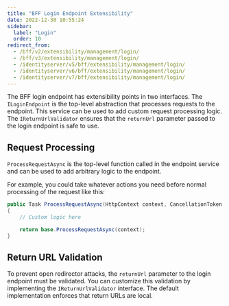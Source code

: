 ```yaml
---
title: "BFF Login Endpoint Extensibility"
date: 2022-12-30 10:55:24
sidebar:
  label: "Login"
  order: 10
redirect_from:
  - /bff/v2/extensibility/management/login/
  - /bff/v3/extensibility/management/login/
  - /identityserver/v5/bff/extensibility/management/login/
  - /identityserver/v6/bff/extensibility/management/login/
  - /identityserver/v7/bff/extensibility/management/login/
---
```


The BFF login endpoint has extensibility points in two interfaces. The `ILoginEndpoint` is the top-level abstraction that processes requests to the endpoint. This service can be used to add custom request processing logic. The `IReturnUrlValidator` ensures that the `returnUrl` parameter passed to the login endpoint is safe to use.

## Request Processing

`ProcessRequestAsync` is the top-level function called in the endpoint service and can be used to add arbitrary logic to the endpoint.

For example, you could take whatever actions you need before normal processing of the request like this:

```csharp
public Task ProcessRequestAsync(HttpContext context, CancellationToken ct)
{
    // Custom logic here

    return base.ProcessRequestAsync(context);
}
```

## Return URL Validation

To prevent open redirector attacks, the `returnUrl` parameter to the login endpoint must be validated. You can customize this validation by implementing the `IReturnUrlValidator` interface. The default implementation enforces that return URLs are local.
